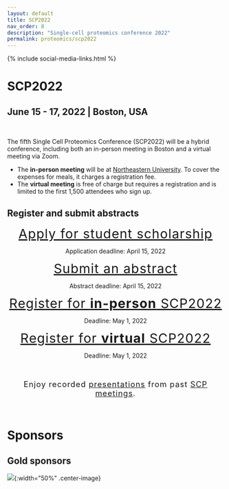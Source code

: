 ```yaml
---
layout: default
title: SCP2022
nav_order: 8
description: "Single-cell proteomics conference 2022"
permalink: proteomics/scp2022
---
```

{% include social-media-links.html %}

# SCP2022
## June 15 - 17, 2022 | Boston, USA  



&nbsp;


The fifth Single Cell Proteomics Conference (SCP2022) will be a hybrid conference, including both an in-person meeting in Boston and a virtual meeting via Zoom.
* The **in-person meeting** will be at [Northeastern University](https://center.single-cell.net/). To cover the expenses for meals, it charges a registration fee.
* The **virtual meeting** is free of charge but requires a registration and is limited to the first 1,500 attendees who sign up.






## Register and submit abstracts

<div style="font-size: 30px; letter-spacing: 1.2px; text-align: center;"><a href="https://docs.google.com/forms/d/1Y1hjHbqsOBj6ALBtAxVANbf7Zz2UME7m17FLV26OiHM" target="_blank" rel="noopener noreferrer">Apply for student scholarship</a> </div>
<p style="text-align: center;">Application deadline: April 15, 2022</p>


<div style="font-size: 30px; letter-spacing: 1.2px; text-align: center;"><a href="https://docs.google.com/forms/d/1wQZzRNLdg70U2nOGGehcoaT-XcNpEURMNlLUJGvXPk4" target="_blank" rel="noopener noreferrer">Submit an abstract</a></div>
<p style="text-align: center;">Abstract deadline: April 15, 2022</p>



<div style="font-size: 30px; letter-spacing: 1.2px; text-align: center;"><a href=" https://commerce.cashnet.com/SFSCP" target="_blank" >Register for <strong>in-person</strong> SCP2022</a></div>
<p style="text-align: center;">Deadline: May 1, 2022</p>


<div style="font-size: 30px; letter-spacing: 1.2px; text-align: center;"><a href="https://docs.google.com/forms/d/1NHr6MDSE-SNnPEMFOZNbN1OVxdLz6Z17hAv47GhXWaw" target="_blank" >Register for <strong>virtual</strong> SCP2022</a></div>
<p style="text-align: center;">Deadline: May 1, 2022</p>



<br>
<br>
<div style="font-size:18px; letter-spacing: 1.2px; text-align: center;">
Enjoy recorded <a href="http://youtube.slavovlab.net" >presentations</a> from past <a href="http://slavovlab.net/research.htm#Single-Cell-Proteomics-Conference" >SCP meetings</a>.
</div>



<!--
## Speakers

* Kristin Burnum-Johnson, PNNL
* Jürgen Cox,	Max Planck Institute of Biochemistry
* Amy Herr, UC Berkeley
* Ryan Kelly, Brigham Young University
* Jeroen Krijgsveld, Heidelberg University
* Emma Lundberg, KTH Royal Institute of Technology
* Matthias Mann, Max Planck Institute of Biochemistry
* Peter Nemes, University of Maryland
* Nikolai Slavov,	Northeastern University
* Peter Smibert, New York Genome Center
* John Yates, The Scripps Research Institute


<!--
* Ruedi Aebersold, ETH Zurich
* Chloe Baron, Harvard Medical School
* Sean Bendall, Stanford University

* Bogdan Budnik, Harvard University
* Akos Vegvari, Karolinska Institutet
* Catherine Wong, Peking University Health Science Center
* Sydney Shaffer, University of Pennsylvania
* Tami Geiger,	Tel Aviv University
* Luca Pinello, Harvard Medical School
* Jessica, Polka, ASAPbio  

-->





&nbsp;

# Sponsors

## Gold sponsors

![](https://slavovlab.net/index_files/Funders/pa_frontiers_group_circlelogo_rgb.png){:width="50%" .center-image}

&nbsp;

&nbsp;



<!--
 &nbsp;

## Sponsors

  ![]({{site.baseurl}}/sponsors/Thermo.png){:width="50%" .center-image}

 &nbsp;

  &nbsp;


  ![]({{site.baseurl}}/sponsors/CELLENION_690x690pxl.png){:width="50%" .center-image}

  &nbsp;

  &nbsp;

  ![]({{site.baseurl}}/sponsors/Bruker.png){:width="30%" .center-image}

  &nbsp;
  -->
